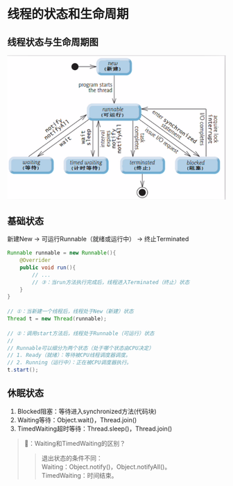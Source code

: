 # 线程的状态和生命周期

## 线程状态与生命周期图

![](img/20231013132238.png)

## 基础状态

新建New → 可运行Runnable（就绪或运行中） → 终止Terminated

``` java
Runnable runnable = new Runnable(){
    @Overrider
    public void run(){
        // ...
        // ③：当run方法执行完成后，线程进入Terminated（终止）状态
    }
}

// ①：当新建一个线程后，线程处于New（新建）状态
Thread t = new Thread(runnable);

// ②：调用start方法后，线程处于Runnable（可运行）状态
//
// Runnable可以细分为两个状态（处于哪个状态由CPU决定）
// 1. Ready（就绪）：等待被CPU线程调度器调度。
// 2. Running（运行中）：正在被CPU调度器执行。
t.start();
```

## 休眠状态
1. Blocked阻塞：等待进入synchronized方法(代码块)
2. Waiting等待：Object.wait()，Thread.join()
3. TimedWaiting超时等待：Thread.sleep()，Thread.join()

> 🤔：Waiting和TimedWaiting的区别？
> > 退出状态的条件不同：  
> Waiting：Object.notify()，Object.notifyAll()。  
> TimedWaiting：时间结束。